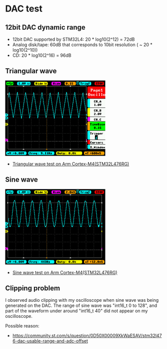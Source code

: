 
# DAC test

## 12bit DAC dynamic range

- 12bit DAC supported by STM32L4: 20 * log10(2^12) = 72dB
- Analog disk/tape: 60dB that corresponds to 10bit resolution ( ~ 20 * log10(2^10))
- CD: 20 * log10(2^16) = 96dB

## Triangular wave

![](./trianglular_wave.BMP)

- [Triangular wave test on Arm Cortex-M4(STM32L476RG)](./triangular_wave)

## Sine wave

![](./sine_wave.BMP)

- [Sine wave test on Arm Cortex-M4(STM32L476RG)](./sine_wave)

## Clipping problem

I observed audio clipping with my oscilloscope when sine wave was being generated on the DAC. The range of sine wave was "int16_t 0 to 128", and part of the waveform under around "int16_t 40" did not appear on my oscilloscope.

Possible reason:
- https://community.st.com/s/question/0D50X00009XkWaESAV/stm32l476-dac-usable-range-and-adc-offset

